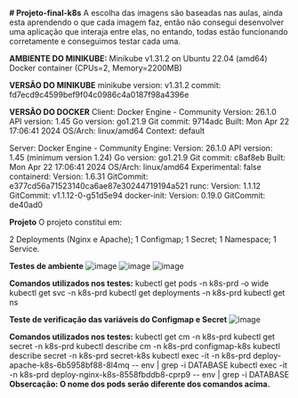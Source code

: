 **# Projeto-final-k8s**
A escolha das imagens são baseadas nas aulas, ainda esta aprendendo o que cada imagem faz, então não consegui desenvolver uma aplicação que interaja entre elas, no entando, todas estão funcionando corretamente e conseguimos testar cada uma. 

**AMBIENTE DO MINIKUBE:**
Minikube v1.31.2 on Ubuntu 22.04 (amd64)
Docker container (CPUs=2, Memory=2200MB) 


**VERSÃO DO MINIKUBE**
minikube version: v1.31.2
commit: fd7ecd9c4599bef9f04c0986c4a0187f98a4396e

**VERSÃO DO DOCKER**
Client: Docker Engine - Community
 Version:           26.1.0
 API version:       1.45
 Go version:        go1.21.9
 Git commit:        9714adc
 Built:             Mon Apr 22 17:06:41 2024
 OS/Arch:           linux/amd64
 Context:           default

Server: Docker Engine - Community
 Engine:
  Version:          26.1.0
  API version:      1.45 (minimum version 1.24)
  Go version:       go1.21.9
  Git commit:       c8af8eb
  Built:            Mon Apr 22 17:06:41 2024
  OS/Arch:          linux/amd64
  Experimental:     false
 containerd:
  Version:          1.6.31
  GitCommit:        e377cd56a71523140ca6ae87e30244719194a521
 runc:
  Version:          1.1.12
  GitCommit:        v1.1.12-0-g51d5e94
 docker-init:
  Version:          0.19.0
  GitCommit:        de40ad0

**Projeto**
O projeto constitui em:

2 Deployments (Nginx e Apache);
1 Configmap;
1 Secret;
1 Namespace;
1 Service.


**Testes de ambiente**
![image](https://github.com/KitejBR/Projeto-final-k8s/assets/147888865/5c8c6dc3-69c6-44ed-85be-6be53d49b821)
![image](https://github.com/KitejBR/Projeto-final-k8s/assets/147888865/a8da11b6-ee20-4798-9474-fd43669d53a2)
![image](https://github.com/KitejBR/Projeto-final-k8s/assets/147888865/8206b2d1-c8b9-486d-a857-db6eca8ad013)


**Comandos utilizados nos testes:**
kubectl get pods -n k8s-prd -o wide
kubectl get svc -n k8s-prd
kubectl get deployments -n k8s-prd
kubectl get ns

**Teste de verificação das variáveis do Configmap e Secret**
![image](https://github.com/KitejBR/Projeto-final-k8s/assets/147888865/13480faf-6041-46e2-b44e-099d54bc3486)

**Comandos utilizados nos testes:**
kubectl get cm -n k8s-prd
kubectl get secret -n k8s-prd 
kubectl  describe cm  -n k8s-prd configmap-k8s
kubectl  describe secret  -n k8s-prd secret-k8s
kubectl exec -it -n k8s-prd deploy-apache-k8s-6b5958bf88-8l4mq -- env | grep -i DATABASE
kubectl exec -it -n k8s-prd deploy-nginx-k8s-8558fbddb8-cprp9 -- env | grep -i DATABASE
**Obsercação: O nome dos pods serão diferente dos comandos acima.**
